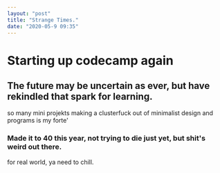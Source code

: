 ```yaml
---
layout: "post"
title: "Strange Times."
date: "2020-05-9 09:35"
---
```

# Starting up codecamp again
## The future may be uncertain as ever, but have rekindled that spark for learning.
so many mini projekts
making a clusterfuck out of minimalist design and programs is my forte'

### Made it to 40 this year, not trying to die just yet, but shit's weird out there.
for real world, ya need to chill.
